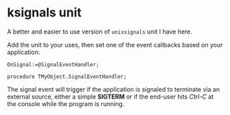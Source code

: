 # ksignals unit

A better and easier to use version of `unixsignals` unit I have here.

Add the unit to your uses, then set one of the event callbacks based on your application:

`OnSignal:=@SignalEventHandler;`

`procedure TMyObject.SignalEventHandler;`

The signal event will trigger if the application is signaled to terminate via an external source, either a simple **SIGTERM** or if the end-user hits *Ctrl-C* at the console while the program is running.
